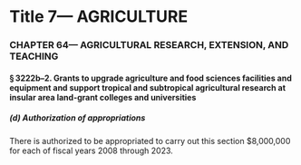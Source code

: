 
# Title 7— AGRICULTURE
### CHAPTER 64— AGRICULTURAL RESEARCH, EXTENSION, AND TEACHING
#### § 3222b–2. Grants to upgrade agriculture and food sciences facilities and equipment and support tropical and subtropical agricultural research at insular area land-grant colleges and universities
##### (d) Authorization of appropriations

There is authorized to be appropriated to carry out this section $8,000,000 for each of fiscal years 2008 through 2023.
